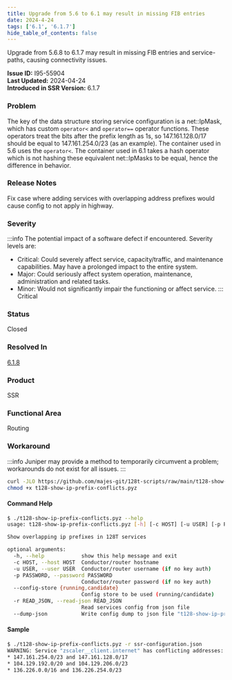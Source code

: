 ```yaml
---
title: Upgrade from 5.6 to 6.1 may result in missing FIB entries
date: 2024-4-24
tags: ['6.1', '6.1.7']
hide_table_of_contents: false
---
```


Upgrade from 5.6.8 to 6.1.7 may result in missing FIB entries and service-paths, causing connectivity issues.


<!-- truncate -->

**Issue ID:** I95-55904  
**Last Updated:** 2024-04-24  
**Introduced in SSR Version:** 6.1.7

### Problem
The key of the data structure storing service configuration is a net::IpMask, which has custom `operator<` and `operator==` operator functions. These operators treat the bits after the prefix length as 1s, so 147.161.128.0/17 should be equal to 147.161.254.0/23 (as an example). The container used in 5.6 uses the `operator<`. The container used in 6.1 takes a hash operator which is not hashing these equivalent net::IpMasks to be equal, hence the difference in behavior.

### Release Notes
Fix case where adding services with overlapping address prefixes would cause config to not apply in highway.

### Severity
:::info
The potential impact of a software defect if encountered. Severity levels are:
* Critical: Could severely affect service, capacity/traffic, and maintenance capabilities. May have a prolonged impact to the entire system.
* Major: Could seriously affect system operation, maintenance, administration and related tasks.
* Minor: Would not significantly impair the functioning or affect service.
:::
Critical

### Status
Closed

### Resolved In
[6.1.8](../../../docs/release_notes_128t_6.1#release-618-15)

### Product
SSR

### Functional Area
Routing

### Workaround
:::info
Juniper may provide a method to temporarily circumvent a problem; workarounds do not exist for all issues.
:::

```bash
curl -JLO https://github.com/majes-git/128t-scripts/raw/main/t128-show-ip-prefix-conflicts.pyz
chmod +x t128-show-ip-prefix-conflicts.pyz
```

#### Command Help
```bash
$ ./t128-show-ip-prefix-conflicts.pyz --help
usage: t128-show-ip-prefix-conflicts.pyz [-h] [-c HOST] [-u USER] [-p PASSWORD] [--config-store {running,candidate}] [-r READ_JSON] [--dump-json]

Show overlapping ip prefixes in 128T services

optional arguments:
  -h, --help            show this help message and exit
  -c HOST, --host HOST  Conductor/router hostname
  -u USER, --user USER  Conductor/router username (if no key auth)
  -p PASSWORD, --password PASSWORD
                        Conductor/router password (if no key auth)
  --config-store {running,candidate}
                        Config store to be used (running/candidate)
  -r READ_JSON, --read-json READ_JSON
                        Read services config from json file
  --dump-json           Write config dump to json file "t128-show-ip-prefix-conflicts.json"
```
#### Sample
```bash
$ ./t128-show-ip-prefix-conflicts.pyz -r ssr-configuration.json
WARNING: Service "zscaler__client.internet" has conflicting addresses:
* 147.161.254.0/23 and 147.161.128.0/17
* 104.129.192.0/20 and 104.129.206.0/23
* 136.226.0.0/16 and 136.226.254.0/23
```